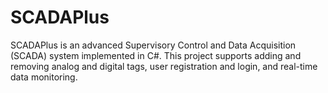 # SCADAPlus
SCADAPlus is an advanced Supervisory Control and Data Acquisition (SCADA) system implemented in C#. This project supports adding and removing analog and digital tags, user registration and login, and real-time data monitoring.

